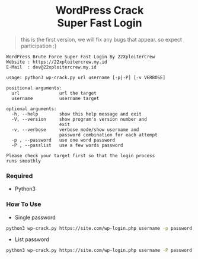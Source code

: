 <h1 align="center">WordPress Crack<br/>Super Fast Login</h1>

> this is the first version, we will fix any bugs that appear. so expect participation :)

```
WordPress Brute Force Super Fast Login By 22XploiterCrew
Website : https://22xploitercrew.my.id
E-Mail  : dev@22xploitercrew.my.id

usage: python3 wp-crack.py url username [-p|-P] [-v VERBOSE]

positional arguments:
  url               url the target
  username          username target

optional arguments:
  -h, --help        show this help message and exit
  -V, --version     show program's version number and
                    exit
  -v, --verbose     verbose mode/show username and
                    password combination for each attempt
  -p , --password   use one word password
  -P , --passlist   use a few words password

Please check your target first so that the login process
runs smoothly
```

### Required
- Python3

### How To Use
- Single password
```bash
python3 wp-crack.py https://site.com/wp-login.php username -p password
```

- List password
```bash
python3 wp-crack.py https://site.com/wp-login.php username -P password.txt
```
